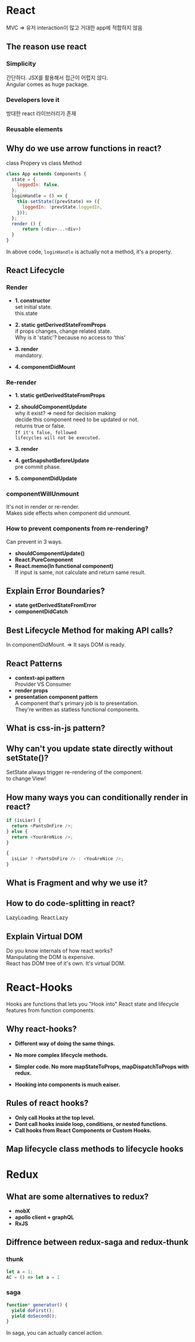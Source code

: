 # React

MVC => 유저 interaction이 많고 거대한 app에 적합하지 않음

## The reason use react

### Simplicity

간단하다. JSX를 활용해서 접근이 어렵지 않다.
<br/> Angular comes as huge package.

### Developers love it

방대한 react 라이브러리가 존재

### Reusable elements

## Why do we use arrow functions in react?

class Propery vs class Method

```js
class App extends Components {
  state = {
    loggedIn: false,
  };
  loginHandle = () => {
    this.setState((prevState) => ({
      loggedIn: !prevState.loggedIn,
    }));
  };
  render () {
      return (<div>...<div>)
  }
}
```

In above code, <code>loginHandle</code> is actually not a method, it's a property.

## React Lifecycle

### Render

- <strong>1. constructor</strong>
  <br/>set initial state.
  <br/> this.state

- <strong>2. static getDerivedStateFromProps</strong>
  <br/>if props changes, change related state.
  <br/> Why is it 'static'? because no access to 'this'

* <strong>3. render</strong>
  <br/>mandatory.

- <strong>4. componentDidMount</strong>

### Re-render

- <strong>1. static getDerivedStateFromProps</strong>

* <strong>2. shouldComponentUpdate</strong>
  <br/> why it exist? => need for decision making
  <br/> decide this component need to be updated or not.
  <br/> returns true or false.
  <br/><code>If it's false, followed lifecycles will not be executed.</code>

- <strong>3. render</strong>

- <strong>4. getSnapshotBeforeUpdate</strong>
  <br/>pre commit phase.

* <strong>5. componentDidUpdate</strong>

### componentWillUnmount

It's not in render or re-render.
<br/>Makes side effects when component did unmount.

### How to prevent components from re-rendering?

Can prevent in 3 ways.

- <strong>shouldComponentUpdate()</strong>
- <strong>React.PureComponent</strong>
- <strong>React.memo(In functional component)</strong>
  <br/>If input is same, not calculate and return same result.

## Explain Error Boundaries?

- <strong>state getDerivedStateFromError</strong>
- <strong>componentDidCatch</strong>

## Best Lifecycle Method for making API calls?

In componentDidMount. => It says DOM is ready.

## React Patterns

- <strong>context-api pattern</strong>
  <br/>Provider VS Consumer
- <strong>render props</strong>
- <strong>presentation component pattern</strong>
  <br/>A component that's primary job is to presentation.
  <br/>They're written as statless functional components.

## What is css-in-js pattern?

## Why can't you update state directly without setState()?

SetState always trigger re-rendering of the component.
<br/>to change View!

## How many ways you can conditionally render in react?

```js
if (isLiar) {
  return <PantsOnFire />;
} else {
  return <YourAreNice />;
}
```

```js
{
  isLiar ? <PantsOnFire /> : <YouAreNice />;
}
```

## What is Fragment and why we use it?

## How to do code-splitting in react?

LazyLoading. React.Lazy

## Explain Virtual DOM

Do you know internals of how react works?
<br/>Manipulating the DOM is expensive.
<br/>React has DOM tree of it's own. It's virtual DOM.

# React-Hooks

Hooks are functions that lets you "Hook into" React state and lifecycle features from function components.

## Why react-hooks?

- <strong>Different way of doing the same things.</strong>

- <strong>No more complex lifecycle methods.</strong>

- <strong>Simpler code. No more mapStateToProps, mapDispatchToProps with redux.</strong>

- <strong>Hooking into components is much eaiser.</strong>

## Rules of react hooks?

- <strong>Only call Hooks at the top level.</strong>
- <strong>Dont call hooks inside loop, conditions, or nested functions.</strong>
- <strong>Call hooks from React Components or Custom Hooks.</strong>

## Map lifecycle class methods to lifecycle hooks

# Redux

## What are some alternatives to redux?

- <strong>mobX</strong>
- <strong>apollo client + graphQL</strong>
- <strong>RxJS</strong>

## Diffrence between redux-saga and redux-thunk

### thunk

```js
let a = 1;
AC = () => let a = 1
```

### saga

```js
function* generator() {
  yield doFirst();
  yield doSecond();
}
```

In saga, you can actually cancel action.
